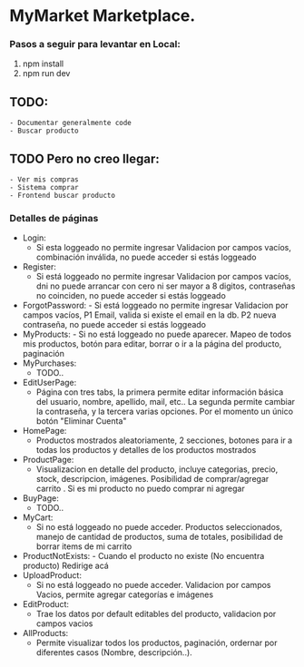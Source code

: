 # MyMarket Marketplace.

### Pasos a seguir para levantar en Local:

1. npm install
2. npm run dev

## TODO:

    - Documentar generalmente code
    - Buscar producto

## TODO Pero no creo llegar:

    - Ver mis compras
    - Sistema comprar
    - Frontend buscar producto

### Detalles de páginas

- Login:
  - Si esta loggeado no permite ingresar Validacion por campos vacíos, combinación inválida, no puede acceder si estás loggeado
- Register:
  - Si está loggeado no permite ingresar Validacion por campos vacíos, dni no puede arrancar con cero ni ser mayor a 8 digitos, contraseñas no coinciden, no puede acceder si estás loggeado
- ForgotPassword: - Si está loggeado no permite ingresar Validacion por campos vacíos, P1 Email, valida si existe el email en la db. P2 nueva contraseña, no puede acceder si estás loggeado
- MyProducts: - Si no está loggeado no puede aparecer. Mapeo de todos mis productos, botón para editar, borrar o ir a la página del producto, paginación
- MyPurchases:
  - TODO..
- EditUserPage:
  - Página con tres tabs, la primera permite editar información básica del usuario, nombre, apellido, mail, etc.. La segunda permite cambiar la contraseña, y la tercera varias opciones. Por el momento un único botón "Eliminar Cuenta"
- HomePage:
  - Productos mostrados aleatoriamente, 2 secciones, botones para ir a todas los productos y detalles de los productos mostrados
- ProductPage:
  - Visualizacion en detalle del producto, incluye categorias, precio, stock, descripcion, imágenes. Posibilidad de comprar/agregar carrito . Si es mi producto no puedo comprar ni agregar
- BuyPage:
  - TODO..
- MyCart:
  - Si no está loggeado no puede acceder. Productos seleccionados, manejo de cantidad de productos, suma de totales, posibilidad de borrar items de mi carrito
- ProductNotExists: - Cuando el producto no existe (No encuentra producto) Redirige acá
- UploadProduct:
  - Si no está loggeado no puede acceder. Validacion por campos Vacios, permite agregar categorías e imágenes
- EditProduct:
  - Trae los datos por default editables del producto, validacion por campos vacios
- AllProducts:
  - Permite visualizar todos los productos, paginación, ordernar por diferentes casos (Nombre, descripción..).
